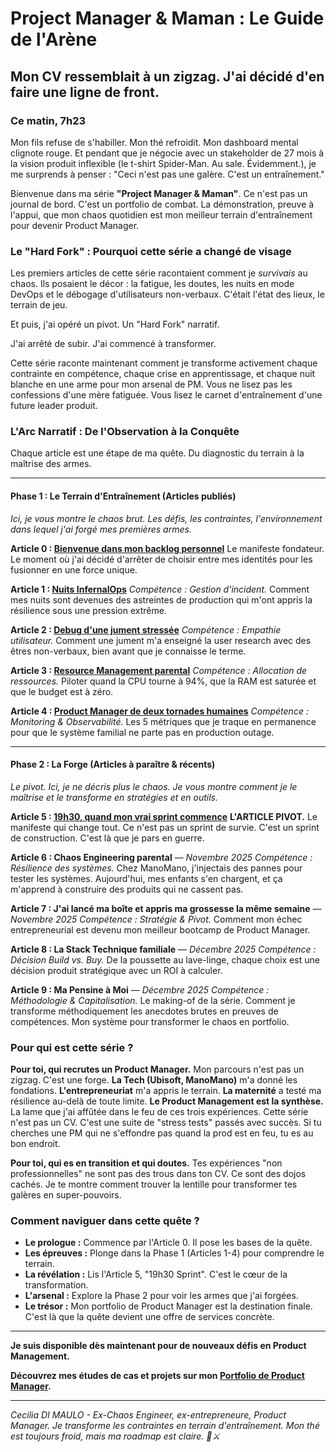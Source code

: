 # Project Manager & Maman : Le Guide de l'Arène

## Mon CV ressemblait à un zigzag. J'ai décidé d'en faire une ligne de front.

### Ce matin, 7h23

Mon fils refuse de s'habiller. Mon thé refroidit. Mon dashboard mental clignote rouge. Et pendant que je négocie avec un stakeholder de 27 mois à la vision produit inflexible (le t-shirt Spider-Man. Au sale. Évidemment.), je me surprends à penser : "Ceci n'est pas une galère. C'est un entraînement."

Bienvenue dans ma série **"Project Manager & Maman"**. Ce n'est pas un journal de bord. C'est un portfolio de combat. La démonstration, preuve à l'appui, que mon chaos quotidien est mon meilleur terrain d'entraînement pour devenir Product Manager.

### Le "Hard Fork" : Pourquoi cette série a changé de visage

Les premiers articles de cette série racontaient comment je *survivais* au chaos. Ils posaient le décor : la fatigue, les doutes, les nuits en mode DevOps et le débogage d'utilisateurs non-verbaux. C'était l'état des lieux, le terrain de jeu.

Et puis, j'ai opéré un pivot. Un "Hard Fork" narratif.

J'ai arrêté de subir. J'ai commencé à transformer.

Cette série raconte maintenant comment je transforme activement chaque contrainte en compétence, chaque crise en apprentissage, et chaque nuit blanche en une arme pour mon arsenal de PM. Vous ne lisez pas les confessions d'une mère fatiguée. Vous lisez le carnet d'entraînement d'une future leader produit.

### L'Arc Narratif : De l'Observation à la Conquête

Chaque article est une étape de ma quête. Du diagnostic du terrain à la maîtrise des armes.

---

#### **Phase 1 : Le Terrain d'Entraînement (Articles publiés)**

*Ici, je vous montre le chaos brut. Les défis, les contraintes, l'environnement dans lequel j'ai forgé mes premières armes.*

**Article 0 : [Bienvenue dans mon backlog personnel](https://medium.com/@cecidimaulo/article-0-bienvenue-dans-mon-backlog-personnel-77c5ba4f7e44)**
Le manifeste fondateur. Le moment où j'ai décidé d'arrêter de choisir entre mes identités pour les fusionner en une force unique.

**Article 1 : [Nuits InfernalOps](https://medium.com/@cecidimaulo/nuits-infernalops-quand-mon-b%C3%A9b%C3%A9-devient-ladmin-sys-de-mes-cauchemars-2a4a3223ba42)**
*Compétence : Gestion d'incident.* Comment mes nuits sont devenues des astreintes de production qui m'ont appris la résilience sous une pression extrême.

**Article 2 : [Debug d'une jument stressée](https://medium.com/@cecidimaulo/debug-dune-jument-stress%C3%A9e-ca6ef7f0c752)**
*Compétence : Empathie utilisateur.* Comment une jument m'a enseigné la user research avec des êtres non-verbaux, bien avant que je connaisse le terme.

**Article 3 : [Resource Management parental](https://medium.com/@cecidimaulo/ressource-management-parental-0e3eb066855d)**
*Compétence : Allocation de ressources.* Piloter quand la CPU tourne à 94%, que la RAM est saturée et que le budget est à zéro.

**Article 4 : [Product Manager de deux tornades humaines](https://medium.com/@cecidimaulo/product-owner-de-deux-tornades-humaines-fe6629a2de49)**
*Compétence : Monitoring & Observabilité.* Les 5 métriques que je traque en permanence pour que le système familial ne parte pas en production outage.

---

#### **Phase 2 : La Forge (Articles à paraître & récents)**

*Le pivot. Ici, je ne décris plus le chaos. Je vous montre comment je le maîtrise et le transforme en stratégies et en outils.*

**Article 5 : [19h30, quand mon vrai sprint commence](lien)**
**L'ARTICLE PIVOT.** Le manifeste qui change tout. Ce n'est pas un sprint de survie. C'est un sprint de construction. C'est là que je pars en guerre.

**Article 6 : Chaos Engineering parental** — *Novembre 2025*
*Compétence : Résilience des systèmes.* Chez ManoMano, j'injectais des pannes pour tester les systèmes. Aujourd'hui, mes enfants s'en chargent, et ça m'apprend à construire des produits qui ne cassent pas.

**Article 7 : J'ai lancé ma boîte et appris ma grossesse la même semaine** — *Novembre 2025*
*Compétence : Stratégie & Pivot.* Comment mon échec entrepreneurial est devenu mon meilleur bootcamp de Product Manager.

**Article 8 : La Stack Technique familiale** — *Décembre 2025*
*Compétence : Décision Build vs. Buy.* De la poussette au lave-linge, chaque choix est une décision produit stratégique avec un ROI à calculer.

**Article 9 : Ma Pensine à Moi** — *Décembre 2025*
*Compétence : Méthodologie & Capitalisation.* Le making-of de la série. Comment je transforme méthodiquement les anecdotes brutes en preuves de compétences. Mon système pour transformer le chaos en portfolio.

### Pour qui est cette série ?

**Pour toi, qui recrutes un Product Manager.**
Mon parcours n'est pas un zigzag. C'est une forge.
**La Tech (Ubisoft, ManoMano)** m'a donné les fondations. **L'entrepreneuriat** m'a appris le terrain. **La maternité** a testé ma résilience au-delà de toute limite.
**Le Product Management est la synthèse.** La lame que j'ai affûtée dans le feu de ces trois expériences. Cette série n'est pas un CV. C'est une suite de "stress tests" passés avec succès. Si tu cherches une PM qui ne s'effondre pas quand la prod est en feu, tu es au bon endroit.

**Pour toi, qui es en transition et qui doutes.**
Tes expériences "non professionnelles" ne sont pas des trous dans ton CV. Ce sont des dojos cachés. Je te montre comment trouver la lentille pour transformer tes galères en super-pouvoirs.

### Comment naviguer dans cette quête ?

* **Le prologue :** Commence par l'Article 0. Il pose les bases de la quête.
* **Les épreuves :** Plonge dans la Phase 1 (Articles 1-4) pour comprendre le terrain.
* **La révélation :** Lis l'Article 5, "19h30 Sprint". C'est le cœur de la transformation.
* **L'arsenal :** Explore la Phase 2 pour voir les armes que j'ai forgées.
* **Le trésor :** Mon portfolio de Product Manager est la destination finale. C'est là que la quête devient une offre de services concrète.

---

**Je suis disponible dès maintenant pour de nouveaux défis en Product Management.**

**Découvrez mes études de cas et projets sur mon [Portfolio de Product Manager](https://tar-hawk-fa8.notion.site/Portfolio-Product-Owner-Cecilia-DI-MAULO-27bd1b694d528029a1e9c2258667a3bf).**

---

*Cecilia DI MAULO - Ex-Chaos Engineer, ex-entrepreneure, Product Manager. Je transforme les contraintes en terrain d'entraînement. Mon thé est toujours froid, mais ma roadmap est claire. 🍵⚔️*